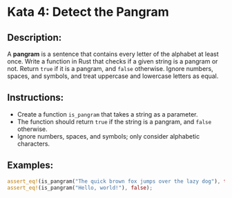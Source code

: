 # Kata 4: Detect the Pangram

## Description:
A **pangram** is a sentence that contains every letter of the alphabet at least once. Write a function in Rust that checks if a given string is a pangram or not. Return `true` if it is a pangram, and `false` otherwise. Ignore numbers, spaces, and symbols, and treat uppercase and lowercase letters as equal.

## Instructions:
- Create a function `is_pangram` that takes a string as a parameter.
- The function should return `true` if the string is a pangram, and `false` otherwise.
- Ignore numbers, spaces, and symbols; only consider alphabetic characters.

## Examples:
```rust
assert_eq!(is_pangram("The quick brown fox jumps over the lazy dog"), true);
assert_eq!(is_pangram("Hello, world!"), false);
